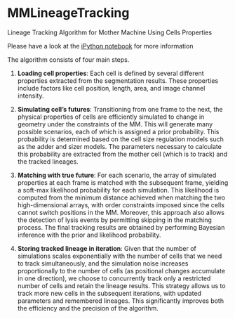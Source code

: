 # MMLineageTracking
Lineage Tracking Algorithm for Mother Machine Using Cells Properties

Please have a look at the [iPython notebook](MMLT_example.ipynb) for more information

The algorithm consists of four main steps.
1. **Loading cell properties**: Each cell is defined by several different properties extracted from the segmentation results. These properties include factors like cell position, length, area, and image channel intensity.

2. **Simulating cell’s futures**: Transitioning from one frame to the next, the physical properties of cells are efficiently simulated to change in geometry under the constraints of the MM. This will generate many possible scenarios, each of which is assigned a prior probability. This probability is determined based on the cell size regulation models such as the adder and sizer models. The parameters necessary to calculate this probability are extracted from the mother cell (which is to track) and the tracked lineages.

3. **Matching with true future**: For each scenario, the array of simulated properties at each frame is matched with the subsequent frame, yielding a soft-max likelihood probability for each simulation. This likelihood is computed from the minimum distance achieved when matching the two high-dimensional arrays, with order constraints imposed since the cells cannot switch positions in the MM. Moreover, this approach also allows the detection of lysis events by permitting skipping in the matching process. The final tracking results are obtained by performing Bayesian inference with the prior and likelihood probability.

4. **Storing tracked lineage in iteration**: Given that the number of simulations scales exponentially with the number of cells that we need to track simultaneously, and the simulation noise increases proportionally to the number of cells (as positional changes accumulate in one direction), we choose to concurrently track only a restricted number of cells and retain the lineage results. This strategy allows us to track more new cells in the subsequent iterations, with updated parameters and remembered lineages. This significantly improves both the efficiency and the precision of the algorithm.
